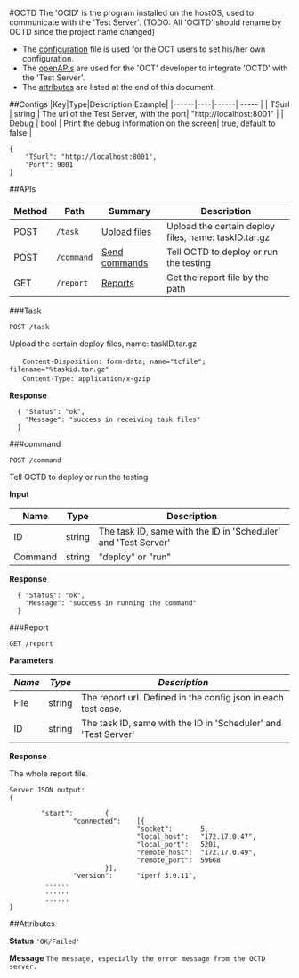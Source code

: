 #OCTD 
The 'OCID' is the program installed on the hostOS, used to communicate with the 'Test Server'.
(TODO:  All 'OCITD' should rename by OCTD since the project name changed)

- The [configuration](#configs "configuration") file is used for the OCT users to set his/her own configuration.
- The [openAPIs](#apis "APIs") are used for the 'OCT' developer to integrate 'OCTD' with the 'Test Server'.
- The [attributes](#attributes "attributes") are listed at the end of this document.

##Configs
|Key|Type|Description|Example|
|------|----|------| ----- |
| TSurl | string | The url of the Test Server, with the port| "http://localhost:8001" |
| Debug | bool | Print the debug information on the screen| true, default to false |

```
{
	"TSurl": "http://localhost:8001",
	"Port": 9001
}
```

##APIs

|Method|Path|Summary|Description|
|------|----|------|-----------|
| POST | `/task` | [Upload files](#task "Upload task file") | Upload the certain deploy files, name: taskID.tar.gz|
| POST | `/command` | [Send commands](#command "Send the testing command") | Tell OCTD to deploy or run the testing|
| GET  | `/report` | [Reports](#report "Get the report file") | Get the report file by the path|

###Task
```
POST /task
```

Upload the certain deploy files, name: taskID.tar.gz
```
　　Content-Disposition: form-data; name="tcfile"; filename="%taskid.tar.gz"
　　Content-Type: application/x-gzip
```

**Response**

```
  { "Status": "ok",
    "Message": "success in receiving task files"
  }

```

###command

```
POST /command
```
Tell OCTD to deploy or run the testing

**Input**

|Name|Type|Description|
|------|-----|-----------|
| ID | string | The task ID, same with the ID in 'Scheduler' and 'Test Server'|
| Command | string | "deploy" or "run"|

**Response**

```
  { "Status": "ok",
    "Message": "success in running the command"
  }
```

###Report
```
GET /report
```

**Parameters**

| *Name* | *Type* | *Description* |
| -------| ------ | --------- |
| File | string | The report url. Defined in the config.json in each test case. |
| ID | string | The task ID, same with the ID in 'Scheduler' and 'Test Server' |

**Response**

The whole report file.
```
Server JSON output:
{

        "start":        {
                "connected":    [{
                                "socket":       5,
                                "local_host":   "172.17.0.47",
                                "local_port":   5201,
                                "remote_host":  "172.17.0.49",
                                "remote_port":  59668
                        }],
                "version":      "iperf 3.0.11",
         ......
         ......
         ......
}
```

##Attributes

**Status**
`'OK/Failed'`

**Message**
`The message, especially the error message from the OCTD server.`


